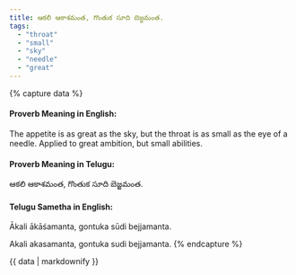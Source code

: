 ```yaml
---
title: ఆకలి ఆకాశమంత, గొంతుక సూది బెజ్జమంత.
tags:
  - "throat"
  - "small"
  - "sky"
  - "needle"
  - "great"
---
```


{% capture data %}
#### Proverb Meaning in English:
The appetite is as great as the sky, but the throat is as small as the eye of a needle.
Applied to great ambition, but small abilities.

#### Proverb Meaning in Telugu:
ఆకలి ఆకాశమంత, గొంతుక సూది బెజ్జమంత.

#### Telugu Sametha in English:
Ākali ākāśamanta, gontuka sūdi bejjamanta.

Akali akasamanta, gontuka sudi bejjamanta.
{% endcapture %}

{{ data | markdownify }}

